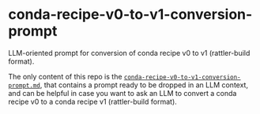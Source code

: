 # conda-recipe-v0-to-v1-conversion-prompt

LLM-oriented prompt for conversion of conda recipe v0 to v1 (rattler-build format).

The only content of this repo is the [`conda-recipe-v0-to-v1-conversion-prompt.md`](./conda-recipe-v0-to-v1-conversion-prompt.md), that contains a prompt ready to be dropped in an LLM context, and can be helpful in case you want to ask an LLM to convert a conda recipe v0 to a conda recipe v1 (rattler-build format).
